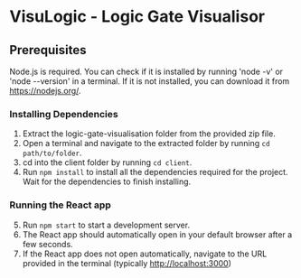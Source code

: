 # VisuLogic - Logic Gate Visualisor

## Prerequisites

Node.js is required. You can check if it is installed by running 'node -v' or 'node --version' in a terminal. If it is not installed, you can download it from https://nodejs.org/.

### Installing Dependencies

1. Extract the logic-gate-visualisation folder from the provided zip file.
2. Open a terminal and navigate to the extracted folder by running `cd path/to/folder`.
3. cd into the client folder by running `cd client`.
4. Run `npm install` to install all the dependencies required for the project. Wait for the dependencies to finish installing. 

### Running the React app

5. Run `npm start` to start a development server.
6. The React app should automatically open in your default browser after a few seconds.
7. If the React app does not open automatically, navigate to the URL provided in the terminal (typically [http://localhost:3000](http://localhost:3000))